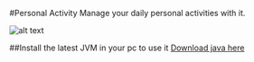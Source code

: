 #Personal Activity
Manage your daily personal activities with it.

![alt text](https://user-images.githubusercontent.com/20880586/33215932-4340bff2-d164-11e7-8606-92bef66507dd.png)


##Install the latest JVM in your pc to use it
[Download java here](https://java.com/en/download/)




